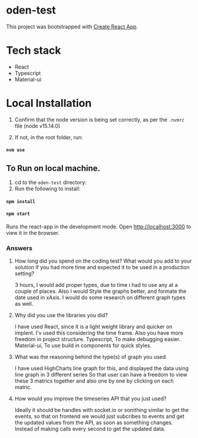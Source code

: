 # oden-test

This project was bootstrapped with [Create React App](https://github.com/facebook/create-react-app).

# Tech stack 
- React
- Typescript
- Material-ui

# Local Installation

1. Confirm that the node version is being set correctly, as per the `.nvmrc` file (node v15.14.0)

2. If not, in the root folder, run:

#### `nvm use`

## To Run on local machine.

1. cd to the `oden-test` directory:
2. Run the following to install:

#### `npm install`
#### `npm start`

Runs the react-app in the development mode.
Open [http://localhost:3000](http://localhost:3000) to view it in the browser.

### Answers

1. How long did you spend on the coding test? What would you add to your solution if you had more time and expected it to be used in a production setting?

   3 hours, I would add proper types, due to time i had to use any at a couple of places. Also I would Style the graphs better, and formate the date used in xAxis.    I would do some research on different graph types as well. 

2. Why did you use the libraries you did?

   I have used React, since it is a light weight library and quicker on implent. I'v used this considering the time frame. Also you have more freedom in project        structure. 
   Typescript, To make debugging easier. 
   Material-ui, To use build in components for quick styles. 

3. What was the reasoning behind the type(s) of graph you used

   I have used HighCharts line graph for this, and displayed the data using line graph in 3 different series So that user can have a freedom to view these 3 matrics    together and also one by one by clicking on each matric. 

4. How would you improve the timeseries API that you just used?

   Ideally it should be handles with socket.io or somthing similar to get the events, so that on frontend we would just subcribes to events and get the updated        values from the API, as soon as something changes. Instead of making calls every second to get the updated data.

